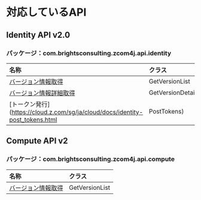 # 対応しているAPI

## Identity API v2.0

### パッケージ：com.brightsconsulting.zcom4j.api.identity

|名称|クラス|
|:--|:--|
|[バージョン情報取得](https://cloud.z.com/sg/ja/cloud/docs/identity-get_version_list.html)|GetVersionList|
|[バージョン情報詳細取得](https://cloud.z.com/sg/ja/cloud/docs/identity-get_version_detail.html)|GetVersionDetail|
|[トークン発行](https://cloud.z.com/sg/ja/cloud/docs/identity-post_tokens.html|PostTokens)|

## Compute API v2

### パッケージ：com.brightsconsulting.zcom4j.api.compute

|名称|クラス|
|:--|:--|
|[バージョン情報取得](https://cloud.z.com/sg/ja/cloud/docs/compute-get_version_list.html)|GetVersionList|
